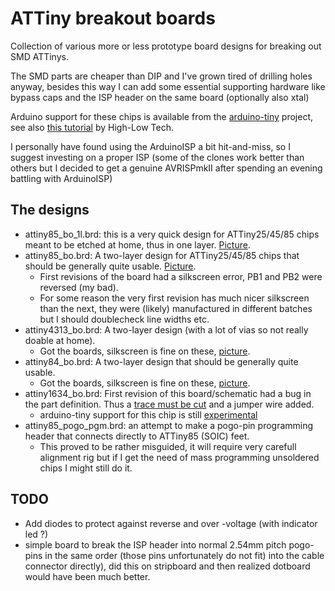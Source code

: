 # ATTiny breakout boards

Collection of various more or less prototype board designs for breaking
out SMD ATTinys.

The SMD parts are cheaper than DIP and I've grown tired of drilling holes
anyway, besides this way I can add some essential supporting hardware like
bypass caps and the ISP header on the same board (optionally also xtal)

Arduino support for these chips is available from the [arduino-tiny](https://github.com/rambo/arduino-tiny) project, 
see also [this tutorial](http://hlt.media.mit.edu/?p=1695) by High-Low Tech.

I personally have found using the ArduinoISP a bit hit-and-miss, so I suggest investing on a proper ISP (some of the clones work better
than others but I decided to get a genuine AVRISPmkII after spending an evening battling with ArduinoISP)

## The designs

  - attiny85_bo_1l.brd: this is a very quick design for ATTiny25/45/85 chips meant to be etched at home, thus in one layer. [Picture](https://picasaweb.google.com/lh/photo/0eMphjL9Uqn8iMIKu49FZNMTjNZETYmyPJy0liipFm0?feat=directlink).
  - attiny85_bo.brd: A two-layer design for ATTiny25/45/85 chips that should be generally quite usable. [Picture](https://picasaweb.google.com/lh/photo/wWMrBrGMo7IKX4xKiI6fBtMTjNZETYmyPJy0liipFm0?feat=directlink).
    - First revisions of the board had a silkscreen error, PB1 and PB2 were reversed (my bad).
    - For some reason the very first revision has much nicer silkscreen than the next, they were (likely) manufactured in different batches but I should doublecheck line widths etc.
  - attiny4313_bo.brd: A two-layer design (with a lot of vias so not really doable at home).
    - Got the boards, silkscreen is fine on these, [picture](https://picasaweb.google.com/lh/photo/29UdsFFLtWyybYlaUJ8i69MTjNZETYmyPJy0liipFm0?feat=directlink).
  - attiny84_bo.brd: A two-layer design that should be generally quite usable.
    - Got the boards, silkscreen is fine on these, [picture](https://picasaweb.google.com/lh/photo/29UdsFFLtWyybYlaUJ8i69MTjNZETYmyPJy0liipFm0?feat=directlink).
  - attiny1634_bo.brd: First revision of this board/schematic had a bug in the part definition. Thus a [trace must be cut](https://picasaweb.google.com/lh/photo/p4AA6TQTbEzGxg4LxbUNLtMTjNZETYmyPJy0liipFm0?feat=directlink) and a jumper wire added.
    - arduino-tiny support for this chip is still [experimental](https://github.com/rambo/arduino-tiny/tree/attiny1634)
  - attiny85_pogo_pgm.brd: an attempt to make a pogo-pin programming header that connects directly to ATTiny85 (SOIC) feet.
    - This proved to be rather misguided, it will require very carefull alignment rig but if I get the need of mass programming unsoldered chips I might still do it.

## TODO

  - Add diodes to protect against reverse and over -voltage (with indicator led ?)
  - simple board to break the ISP header into normal 2.54mm pitch pogo-pins in the same order (those pins unfortunately do not fit)
    into the cable connector directly), did this on stripboard and then realized dotboard would have been much better.
